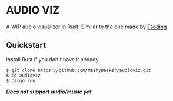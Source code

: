 # AUDIO VIZ

A WIP audio visualizer in Rust. Similar to the one made by [Tsoding](https://www.youtube.com/watch?v=Xdbk1Pr5WXU&t=11s&pp=ygUHdHNvZGluZw%3D%3D)

## Quickstart

Install Rust if you don't have it already.

```console
$ git clone https://github.com/MashyBasker/audioviz.git
$ cd audioviz
$ cargo run
```

***Does not support audio/music yet***

